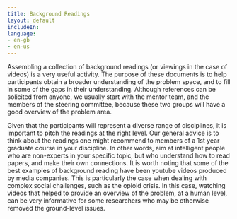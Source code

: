 ```yaml
---
title: Background Readings
layout: default
includeIn: 
language:
- en-gb
- en-us
---
```

Assembling a collection of background readings (or viewings in the case of videos) is a very useful activity. The purpose of these documents is to help participants obtain a broader understanding of the problem space, and to fill in some of the gaps in their understanding. Although references can be solicited from anyone, we usually start with the mentor team, and the members of the steering committee, because these two groups will have a good overview of the problem area.

Given that the participants will represent a diverse range of disciplines, it is important to pitch the readings at the right level. Our general advice is to think about the readings one might recommend to members of a 1st year graduate course in your discipline. In other words, aim at intelligent people who are non-experts in your specific topic, but who understand how to read papers, and make their own connections. It is worth noting that some of the best examples of background reading have been youtube videos produced by media companies. This is particularly the case when dealing with complex social challenges, such as the opioid crisis. In this case, watching videos that helped to provide an overview of the problem, at a human level, can be very informative for some researchers who may be otherwise removed the ground-level issues.